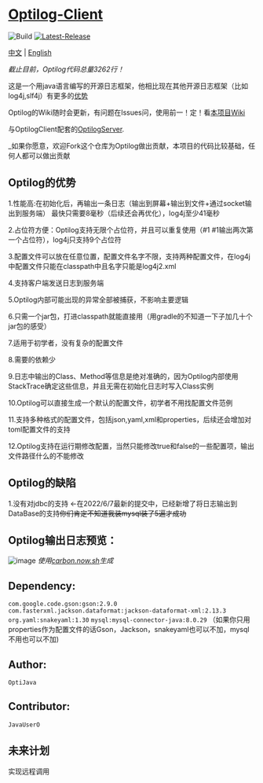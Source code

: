 # [Optilog-Client](https://github.com/OptiJava/Optilog-Client/)

![Build](https://img.shields.io/badge/Build-Passing-green)
[![Latest-Release](https://img.shields.io/badge/Release-Latest-blue)](https://github.com/OptiJava/Optilog-Client/releases/latest)

[中文](https://github.com/OptiJava/Optilog-Client/blob/master/README.md) |
[English](https://github.com/OptiJava/Optilog-Client/blob/master/README-en.md)

_截止目前，Optilog代码总量3262行！_

这是一个用java语言编写的开源日志框架，他相比现在其他开源日志框架（比如log4j,slf4j）有更多的[优势](https://github.com/OptiJava/Optilog-Client#optilog%E7%9A%84%E4%BC%98%E5%8A%BF)

Optilog的Wiki随时会更新，有问题在Issues问，使用前一！定！看[本项目Wiki](https://github.com/OptiJava/Optilog-Client/wiki)

与OptilogClient配套的[OptilogServer](https://github.com/OptiJava/Optilog-Server).

_如果你愿意，欢迎Fork这个仓库为Optilog做出贡献，本项目的代码比较基础，任何人都可以做出贡献

## Optilog的优势

1.性能高:在初始化后，再输出一条日志（输出到屏幕+输出到文件+通过socket输出到服务端） 最快只需要8毫秒（后续还会再优化），log4j至少41毫秒

2.占位符方便：Optilog支持无限个占位符，并且可以重复使用（#1 #1输出两次第一个占位符），log4j只支持9个占位符

3.配置文件可以放在任意位置，配置文件名字不限，支持两种配置文件，在log4j中配置文件只能在classpath中且名字只能是log4j2.xml

4.支持客户端发送日志到服务端

5.Optilog内部可能出现的异常全部被捕获，不影响主要逻辑

6.只需一个jar包，打进classpath就能直接用（用gradle的不知道一下子加几十个jar包的感受）

7.适用于初学者，没有复杂的配置文件

8.需要的依赖少

9.日志中输出的Class、Method等信息是绝对准确的，因为Optilog内部使用StackTrace确定这些信息，并且无需在初始化日志时写入Class实例

10.Optilog可以直接生成一个默认的配置文件，初学者不用找配置文件范例

11.支持多种格式的配置文件，包括json,yaml,xml和properties，后续还会增加对toml配置文件的支持

12.Optilog支持在运行期修改配置，当然只能修改true和false的一些配置项，输出文件路径什么的不能修改

## Optilog的缺陷

1.没有对jdbc的支持  <-在2022/6/7最新的提交中，已经新增了将日志输出到DataBase的支持~~你们肯定不知道我装mysql装了5遍才成功~~

## Optilog输出日志预览：

![image](https://user-images.githubusercontent.com/106148777/170864247-7da18dd5-f5b9-4e5c-aee7-4174d29a8969.png)
_使用[carbon.now.sh](https://carbon.now.sh)生成_

## Dependency:

`com.google.code.gson:gson:2.9.0` `com.fasterxml.jackson.dataformat:jackson-dataformat-xml:2.13.3` `org.yaml:snakeyaml:1.30` `mysql:mysql-connector-java:8.0.29`
（如果你只用properties作为配置文件的话Gson，Jackson，snakeyaml也可以不加，mysql不用也可以不加)

## Author:

`OptiJava`

## Contributor:

`JavaUserO`

## 未来计划

实现远程调用
